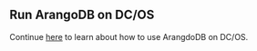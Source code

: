 ## Run ArangoDB on DC/OS

Continue [here](http://dcos.io/docs/usage/tutorials/arangodb) to learn about how to use ArangdoDB on DC/OS.
